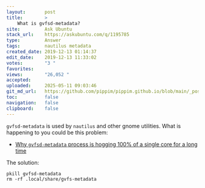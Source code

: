 ```yaml
---
layout:       post
title:        >
    What is gvfsd-metadata?
site:         Ask Ubuntu
stack_url:    https://askubuntu.com/q/1195785
type:         Answer
tags:         nautilus metadata
created_date: 2019-12-13 01:14:37
edit_date:    2019-12-13 11:33:02
votes:        "3 "
favorites:    
views:        "26,052 "
accepted:     
uploaded:     2025-05-11 09:03:46
git_md_url:   https://github.com/pippim/pippim.github.io/blob/main/_posts/2019/2019-12-13-What-is-gvfsd-metadata_.md
toc:          false
navigation:   false
clipboard:    false
---
```


`gvfsd-metadata` is used by `nautilus` and other gnome utilities. What is happening to you could be this problem:

- [Why ``gvfsd-metadata`` process is hogging 100% of a single core for a long time][1]

The solution:

``` 
pkill gvfsd-metadata 
rm -rf .local/share/gvfs-metadata
```


  [1]: https://unix.stackexchange.com/questions/108254/why-gvfsd-metadata-process-is-hogging-100-of-a-single-core-for-a-long-time
